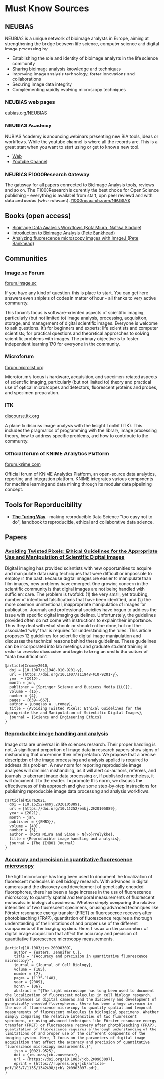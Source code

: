 # Must Know Sources

## NEUBIAS
NEUBIAS is a unique network of bioimage analysts in Europe, aiming at strengthening the bridge between life science,  computer science and digital image processing by:

 * Establishing the role and identity of bioimage analysts in the life science community
 * Sharing bioimage analysis knowledge and techniques
 * Improving image analysis technology, foster innovations and collaborations
 * Securing image data integrity
 * Complementing rapidly evolving microscopy techniques
 
### NEUBIAS web pages
[eubias.org/NEUBIAS](https://eubias.org/NEUBIAS/)


### NEUBIAS Academy
NUBIAS Academy is anouncing webinars presenting new BiA tools, ideas or workflows. While the youtube channel is where all the records are. This is a great start when you want to start using or get to know a new tool.
 * [Web](https://eubias.org/NEUBIAS/training-schools/neubias-academy-home/)
 * [Youtube Channel](https://www.youtube.com/playlist?list=PLbQR9xT-T5W9qcTWdljmaBJcvF_4lhUdH)




### NEUBIAS F1000Research Gateway
The gateway for all papers connected to BioImage Analysis tools, reviews and so on. The F1000Research is curently the best choice for Open Science publishing - everything is availabel from start, opn peer reviewd and with data and codes (wher relevant).
[f1000research.com/NEUBIAS](https://f1000research.com/NEUBIAS)


## Books (open access)
 * [Bioimage Data Analysis Workflows (Kota Miura, Nataša Sladoje)](https://link.springer.com/book/10.1007/978-3-030-22386-1)
 * [Introduction to Bioimage Analysis (Pete Bankhead)](https://bioimagebook.github.io/)
 * [Analyzing fluorescence microscopy images with ImageJ (Pete Bankhead)](https://petebankhead.gitbooks.io/imagej-intro/content/)

## Communities

### Image.sc Forum
[forum.image.sc](https://forum.image.sc/)

If you have any kind of question, this is place to start. You can get here answers even sniplets of codes in matter of hour - all thanks to very active community.

This forum’s focus is software-oriented aspects of scientific imaging, particularly (but not limited to) image analysis, processing, acquisition, storage, and management of digital scientific images. Everyone is welcome to ask questions. It’s for beginners and experts; life scientists and computer scientists; for practical questions and theoretical approaches to solving scientific problems with images. The primary objective is to foster independent learning 170 for everyone in the community.


### Microforum
[forum.microlist.org](https://forum.microlist.org/)

Microforum’s focus is hardware, acquisition, and specimen-related aspects of scientific imaging, particularly (but not limited to) theory and practical use of optical microscopes and detectors, fluorescent proteins and probes, and specimen preparation.

### ITK
[discourse.itk.org](https://discourse.itk.org/)

A place to discuss image analysis with the Insight Toolkit (ITK). This includes the pragmatics of programming with the library, image processing theory, how to address specific problems, and how to contribute to the community.

### Official forum of KNIME Analytics Platform
[forum.knime.com](https://forum.knime.com/)

Official forum of KNIME Analytics Platform, an open-source data analytics, reporting and integration platform. KNIME integrates various components for machine learning and data mining through its modular data pipelining concept.

## Tools for Reporducibility

 * [**The Turing Way**](https://the-turing-way.netlify.app/welcome) - making reproducible Data Science "too easy not to do", handbook to reproducible, ethical and collaborative data science.

## Papers

### [Avoiding Twisted Pixels: Ethical Guidelines for the Appropriate Use and Manipulation of Scientific Digital Images](https://doi.org/10.1007/s11948-010-9201-y)
Digital imaging has provided scientists with new opportunities to acquire and manipulate data using techniques that were difficult or impossible to employ in the past. Because digital images are easier to manipulate than film images, new problems have emerged. One growing concern in the scientific community is that digital images are not being handled with sufficient care. The problem is twofold: (1) the very small, yet troubling, number of intentional falsifications that have been identified, and (2) the more common unintentional, inappropriate manipulation of images for publication. Journals and professional societies have begun to address the issue with specific digital imaging guidelines. Unfortunately, the guidelines provided often do not come with instructions to explain their importance. Thus they deal with what should or should not be done, but not the associated ‘why’ that is required for understanding the rules. This article proposes 12 guidelines for scientific digital image manipulation and discusses the technical reasons behind these guidelines. These guidelines can be incorporated into lab meetings and graduate student training in order to provoke discussion and begin to bring an end to the culture of “data beautification”.


```
@article{Cromey2010,
  doi = {10.1007/s11948-010-9201-y},
  url = {https://doi.org/10.1007/s11948-010-9201-y},
  year = {2010},
  month = jun,
  publisher = {Springer Science and Business Media {LLC}},
  volume = {16},
  number = {4},
  pages = {639--667},
  author = {Douglas W. Cromey},
  title = {Avoiding Twisted Pixels: Ethical Guidelines for the Appropriate Use and Manipulation of Scientific Digital Images},
  journal = {Science and Engineering Ethics}
}
```

### [Reproducible image handling and analysis](https://doi.org/10.15252/embj.2020105889)
Image data are universal in life sciences research. Their proper handling is not. A significant proportion of image data in research papers show signs of mishandling that undermine their interpretation. We propose that a precise description of the image processing and analysis applied is required to address this problem. A new norm for reporting reproducible image analyses will diminish mishandling, as it will alert co-authors, referees, and journals to aberrant image data processing or, if published nonetheless, it will document it to the reader. To promote this norm, we discuss the effectiveness of this approach and give some step-by-step instructions for publishing reproducible image data processing and analysis workflows.

```
@article{Miura2021,
  doi = {10.15252/embj.2020105889},
  url = {https://doi.org/10.15252/embj.2020105889},
  year = {2021},
  month = jan,
  publisher = {{EMBO}},
  volume = {40},
  number = {3},
  author = {Kota Miura and Simon F N{\o}rrelykke},
  title = {Reproducible image handling and analysis},
  journal = {The {EMBO} Journal}
}
```

### [Accuracy and precision in quantitative fluorescence microscopy](https://doi.org/10.1083/jcb.200903097)
The light microscope has long been used to document the localization of fluorescent molecules in cell biology research. With advances in digital cameras and the discovery and development of genetically encoded fluorophores, there has been a huge increase in the use of fluorescence microscopy to quantify spatial and temporal measurements of fluorescent molecules in biological specimens. Whether simply comparing the relative intensities of two fluorescent specimens, or using advanced techniques like Förster resonance energy transfer (FRET) or fluorescence recovery after photobleaching (FRAP), quantitation of fluorescence requires a thorough understanding of the limitations of and proper use of the different components of the imaging system. Here, I focus on the parameters of digital image acquisition that affect the accuracy and precision of quantitative fluorescence microscopy measurements.

```
@article{10.1083/jcb.200903097,
    author = {Waters, Jennifer C.},
    title = "{Accuracy and precision in quantitative fluorescence microscopy}",
    journal = {Journal of Cell Biology},
    volume = {185},
    number = {7},
    pages = {1135-1148},
    year = {2009},
    month = {06},
    abstract = "{The light microscope has long been used to document the localization of fluorescent molecules in cell biology research. With advances in digital cameras and the discovery and development of genetically encoded fluorophores, there has been a huge increase in the use of fluorescence microscopy to quantify spatial and temporal measurements of fluorescent molecules in biological specimens. Whether simply comparing the relative intensities of two fluorescent specimens, or using advanced techniques like Förster resonance energy transfer (FRET) or fluorescence recovery after photobleaching (FRAP), quantitation of fluorescence requires a thorough understanding of the limitations of and proper use of the different components of the imaging system. Here, I focus on the parameters of digital image acquisition that affect the accuracy and precision of quantitative fluorescence microscopy measurements.}",
    issn = {0021-9525},
    doi = {10.1083/jcb.200903097},
    url = {https://doi.org/10.1083/jcb.200903097},
    eprint = {https://rupress.org/jcb/article-pdf/185/7/1135/1342498/jcb\_200903097.pdf},
}
```
